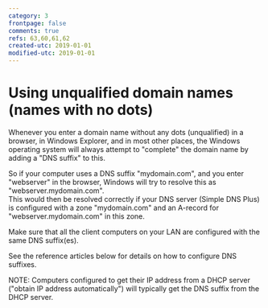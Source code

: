 ```yaml
---
category: 3
frontpage: false
comments: true
refs: 63,60,61,62
created-utc: 2019-01-01
modified-utc: 2019-01-01
---
```

# Using unqualified domain names (names with no dots)

Whenever you enter a domain name without any dots (unqualified) in a browser, in Windows Explorer, and in most other places, the Windows operating system will always attempt to "complete" the domain name by adding a "DNS suffix" to this.

So if your computer uses a DNS suffix "mydomain.com", and you enter "webserver" in the browser, Windows will try to resolve this as "webserver.mydomain.com".  
This would then be resolved correctly if your DNS server (Simple DNS Plus) is configured with a zone "mydomain.com" and an A-record for "webserver.mydomain.com" in this zone.

Make sure that all the client computers on your LAN are configured with the same DNS suffix(es).

See the reference articles below for details on how to configure DNS suffixes.

NOTE: Computers configured to get their IP address from a DHCP server ("obtain IP address automatically") will typically get the DNS suffix from the DHCP server.


